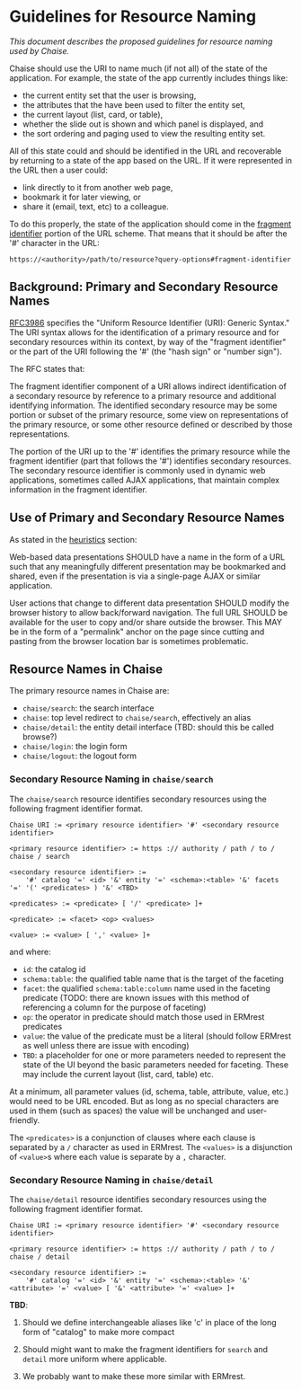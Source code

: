 # Guidelines for Resource Naming

_This document describes the proposed guidelines for resource naming used by
Chaise._

Chaise should use the URI to name much (if not all) of the state of the
application. For example, the state of the app currently includes things like:
- the current entity set that the user is browsing, 
- the attributes that the have been used to filter the entity set, 
- the current layout (list, card, or table), 
- whether the slide out is shown and which panel is displayed, and
- the sort ordering and paging used to view the resulting entity set.

All of this state could and should be identified in the URL and recoverable by
returning to a state of the app based on the URL. If it were represented in the
URL then a user could:

- link directly to it from another web page,
- bookmark it for later viewing, or
- share it (email, text, etc) to a colleague.

To do this properly, the state of the application should come in the [fragment
identifier](http://en.wikipedia.org/wiki/Fragment_identifier) portion of the
URL scheme. That means that it should be after the '#' character in the URL:

```
https://<authority>/path/to/resource?query-options#fragment-identifier
```

## Background: Primary and Secondary Resource Names

[RFC3986](https://tools.ietf.org/html/rfc3986) specifies the "Uniform Resource
Identifier (URI): Generic Syntax." The URI syntax allows for the identification
of a primary resource and for secondary resources within its context, by way of
the "fragment identifier" or the part of the URI following the '#' (the "hash
sign" or "number sign").

The RFC states that:

 The fragment identifier component of a URI allows indirect identification of a
 secondary resource by reference to a primary resource and additional
 identifying information.  The identified secondary resource may be some
 portion or subset of the primary resource, some view on representations of the
 primary resource, or some other resource defined or described by those
 representations.

The portion of the URI up to the '#' identifies the primary resource while the
fragment identifier (part that follows the '#') identifies secondary resources.
The secondary resource identifier is commonly used in dynamic web applications,
sometimes called AJAX applications, that maintain complex information in the
fragment identifier.

## Use of Primary and Secondary Resource Names

As stated in the [heuristics](heuristics.md) section:

 Web-based data presentations SHOULD have a name in the form of a URL such that
 any meaningfully different presentation may be bookmarked and shared, even if
 the presentation is via a single-page AJAX or similar application.

 User actions that change to different data presentation SHOULD modify the
 browser history to allow back/forward navigation. The full URL SHOULD be
 available for the user to copy and/or share outside the browser. This MAY be
 in the form of a "permalink" anchor on the page since cutting and pasting from
 the browser location bar is sometimes problematic.

## Resource Names in Chaise

The primary resource names in Chaise are:
- `chaise/search`: the search interface
- `chaise`: top level redirect to `chaise/search`, effectively an alias
- `chaise/detail`: the entity detail interface (TBD: should this be called browse?)
- `chaise/login`: the login form
- `chaise/logout`: the logout form

### Secondary Resource Naming in `chaise/search`

The `chaise/search` resource identifies secondary resources using the following
fragment identifier format.

```
Chaise URI := <primary resource identifier> '#' <secondary resource identifier>

<primary resource identifier> := https :// authority / path / to / chaise / search

<secondary resource identifier> :=
    '#' catalog '=' <id> '&' entity '=' <schema>:<table> '&' facets '=' '(' <predicates> ) '&' <TBD>

<predicates> := <predicate> [ '/' <predicate> ]+

<predicate> := <facet> <op> <values>

<value> := <value> [ ',' <value> ]+
```

and where:

- `id`: the catalog id
- `schema:table`: the qualified table name that is the target of the faceting
- `facet`: the qualified `schema:table:column` name used in the faceting
  predicate (TODO: there are known issues with this method of referencing a
  column for the purpose of faceting)
- `op`: the operator in predicate should match those used in ERMrest predicates
- `value`: the value of the predicate must be a literal (should follow ERMrest
   as well unless there are issue with encoding)
- `TBD`: a placeholder for one or more parameters needed to represent the state
  of the UI beyond the basic parameters needed for faceting. These may include
  the current layout (list, card, table) etc.

At a minimum, all parameter values (id, schema, table, attribute, value, etc.)
would need to be URL encoded. But as long as no special characters are used in
them (such as spaces) the value will be unchanged and user-friendly.

The `<predicates>` is a conjunction of clauses where each clause is separated
by a `/` character as used in ERMrest. The `<values>` is a disjunction of
`<value>`s where each value is separate by a `,` character.

### Secondary Resource Naming in `chaise/detail`

The `chaise/detail` resource identifies secondary resources using the following
fragment identifier format.

```
Chaise URI := <primary resource identifier> '#' <secondary resource identifier>

<primary resource identifier> := https :// authority / path / to / chaise / detail

<secondary resource identifier> :=
    '#' catalog '=' <id> '&' entity '=' <schema>:<table> '&' <attribute> '=' <value> [ '&' <attribute> '=' <value> ]+
```

**TBD**:

1. Should we define interchangeable aliases like 'c' in place of the long form
   of "catalog" to make more compact 

2. Should might want to make the fragment identifiers for `search` and `detail`
   more uniform where applicable.

3. We probably want to make these more similar with ERMrest.

